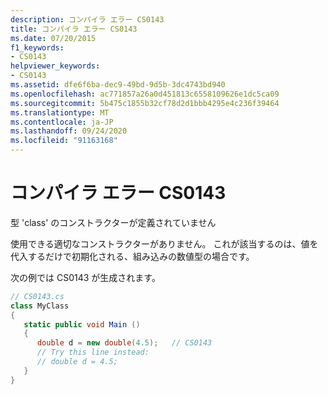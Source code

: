 ```yaml
---
description: コンパイラ エラー CS0143
title: コンパイラ エラー CS0143
ms.date: 07/20/2015
f1_keywords:
- CS0143
helpviewer_keywords:
- CS0143
ms.assetid: dfe6f6ba-dec9-49bd-9d5b-3dc4743bd940
ms.openlocfilehash: ac771857a26a0d451813c6558109626e1dc5ca09
ms.sourcegitcommit: 5b475c1855b32cf78d2d1bbb4295e4c236f39464
ms.translationtype: MT
ms.contentlocale: ja-JP
ms.lasthandoff: 09/24/2020
ms.locfileid: "91163168"
---
```

# <a name="compiler-error-cs0143"></a>コンパイラ エラー CS0143

型 'class' のコンストラクターが定義されていません  
  
 使用できる適切なコンストラクターがありません。 これが該当するのは、値を代入するだけで初期化される、組み込みの数値型の場合です。  
  
 次の例では CS0143 が生成されます。  
  
```csharp  
// CS0143.cs  
class MyClass  
{  
   static public void Main ()  
   {  
      double d = new double(4.5);   // CS0143  
      // Try this line instead:  
      // double d = 4.5;  
   }  
}  
```
